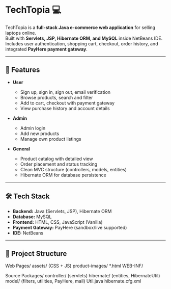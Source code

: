 # TechTopia 💻

TechTopia is a **full-stack Java e-commerce web application** for selling laptops online.  
Built with **Servlets, JSP, Hibernate ORM, and MySQL** inside NetBeans IDE.  
Includes user authentication, shopping cart, checkout, order history, and integrated **PayHere payment gateway**.

---

## 🚀 Features

- **User**
  - Sign up, sign in, sign out, email verification
  - Browse products, search and filter
  - Add to cart, checkout with payment gateway
  - View purchase history and account details

- **Admin**
  - Admin login
  - Add new products
  - Manage own product listings

- **General**
  - Product catalog with detailed view
  - Order placement and status tracking
  - Clean MVC structure (controllers, models, entities)
  - Hibernate ORM for database persistence

---

## 🛠️ Tech Stack

- **Backend:** Java (Servlets, JSP), Hibernate ORM  
- **Database:** MySQL  
- **Frontend:** HTML, CSS, JavaScript (Vanilla)  
- **Payment Gateway:** PayHere (sandbox/live supported)  
- **IDE:** NetBeans  

---

## 📂 Project Structure

Web Pages/
assets/ (CSS + JS)
product-images/
*.html
WEB-INF/

Source Packages/
controller/ (servlets)
hibernate/ (entities, HibernateUtil)
model/ (filters, utilities, PayHere, mail)
Util.java
hibernate.cfg.xml
